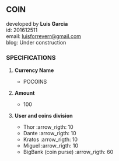 ## COIN 

developed by **Luis Garcia**<br>
id: 201612511<br>
email: luisforreverr@gmail.com<br>
blog: Under construction  

### SPECIFICATIONS

1. **Currency Name**
	- POCOINS

2. **Amount**
	- 100 

3. **User and coins division**
	- Thor :arrow_rigth: 10
	- Dante :arrow_rigth: 10
	- Kratos :arrow_rigth: 10
	- Miguel :arrow_rigth: 10
	- BigBank (coin purse) :arrow_rigth: 60

